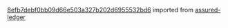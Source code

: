 [8efb7debf0bb09d66e503a327b202d6955532bd6](https://github.com/insolar/assured-ledger/commit/8efb7debf0bb09d66e503a327b202d6955532bd6) imported from [assured-ledger](https://github.com/insolar/assured-ledger)

